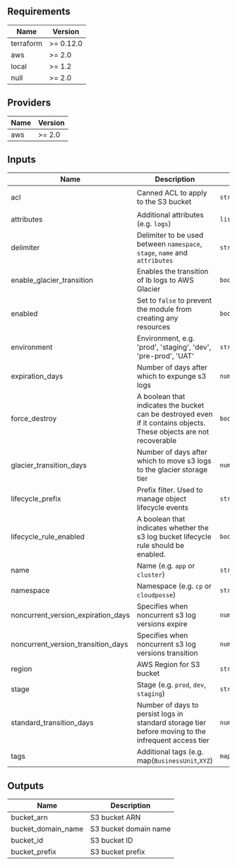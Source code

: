 ## Requirements

| Name | Version |
|------|---------|
| terraform | >= 0.12.0 |
| aws | >= 2.0 |
| local | >= 1.2 |
| null | >= 2.0 |

## Providers

| Name | Version |
|------|---------|
| aws | >= 2.0 |

## Inputs

| Name | Description | Type | Default | Required |
|------|-------------|------|---------|:--------:|
| acl | Canned ACL to apply to the S3 bucket | `string` | `"log-delivery-write"` | no |
| attributes | Additional attributes (e.g. `logs`) | `list(string)` | `[]` | no |
| delimiter | Delimiter to be used between `namespace`, `stage`, `name` and `attributes` | `string` | `"-"` | no |
| enable\_glacier\_transition | Enables the transition of lb logs to AWS Glacier | `bool` | `true` | no |
| enabled | Set to `false` to prevent the module from creating any resources | `bool` | `true` | no |
| environment | Environment, e.g. 'prod', 'staging', 'dev', 'pre-prod', 'UAT' | `string` | `""` | no |
| expiration\_days | Number of days after which to expunge s3 logs | `number` | `90` | no |
| force\_destroy | A boolean that indicates the bucket can be destroyed even if it contains objects. These objects are not recoverable | `bool` | `false` | no |
| glacier\_transition\_days | Number of days after which to move s3 logs to the glacier storage tier | `number` | `60` | no |
| lifecycle\_prefix | Prefix filter. Used to manage object lifecycle events | `string` | `""` | no |
| lifecycle\_rule\_enabled | A boolean that indicates whether the s3 log bucket lifecycle rule should be enabled. | `bool` | `false` | no |
| name | Name  (e.g. `app` or `cluster`) | `string` | n/a | yes |
| namespace | Namespace (e.g. `cp` or `cloudposse`) | `string` | `""` | no |
| noncurrent\_version\_expiration\_days | Specifies when noncurrent s3 log versions expire | `number` | `90` | no |
| noncurrent\_version\_transition\_days | Specifies when noncurrent s3 log versions transition | `number` | `30` | no |
| region | AWS Region for S3 bucket | `string` | n/a | yes |
| stage | Stage (e.g. `prod`, `dev`, `staging`) | `string` | `""` | no |
| standard\_transition\_days | Number of days to persist logs in standard storage tier before moving to the infrequent access tier | `number` | `30` | no |
| tags | Additional tags (e.g. map(`BusinessUnit`,`XYZ`) | `map(string)` | `{}` | no |

## Outputs

| Name | Description |
|------|-------------|
| bucket\_arn | S3 bucket ARN |
| bucket\_domain\_name | S3 bucket domain name |
| bucket\_id | S3 bucket ID |
| bucket\_prefix | S3 bucket prefix |

